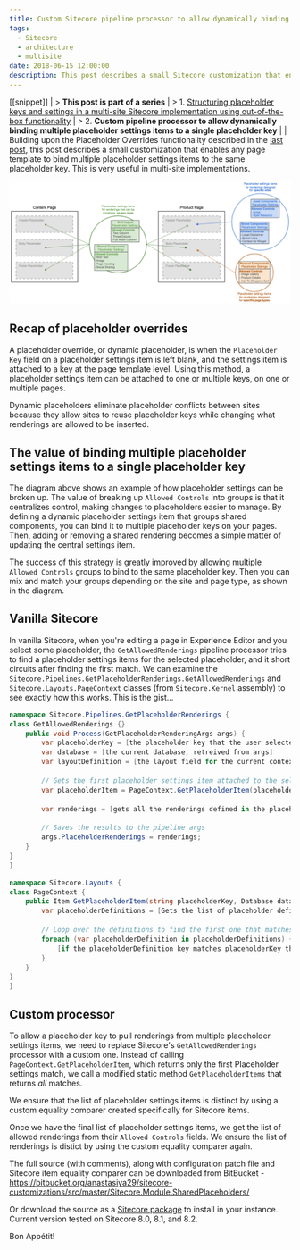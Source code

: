 ```yaml
---
title: Custom Sitecore pipeline processor to allow dynamically binding multiple placeholder settings items to a single placeholder key
tags:
  - Sitecore
  - architecture
  - multisite
date: 2018-06-15 12:00:00
description: This post describes a small Sitecore customization that enables any page template to bind multiple placeholder settings items to the same placeholder key.
---
```


[[snippet]]
| > **This post is part of a series**
| > 1. [Structuring placeholder keys and settings in a multi-site Sitecore implementation using out-of-the-box functionality](/Sitecore/multisite-placeholder-settings-strategy)
| > 2. **Custom pipeline processor to allow dynamically binding multiple placeholder settings items to a single placeholder key**
| 
| Building upon the Placeholder Overrides functionality described in the [last post](/Sitecore/multisite-placeholder-settings-strategy), this post describes a small customization that enables any page template to bind multiple placeholder settings items to the same placeholder key. This is very useful in multi-site implementations.

![](./placeholders_shared.png)

<!-- more -->

## Recap of placeholder overrides
A placeholder override, or dynamic placeholder, is when the `Placeholder Key` field on a placeholder settings item is left blank, and the settings item is attached to a key at the page template level. Using this method, a placeholder settings item can be attached to one or multiple keys, on one or multiple pages.

Dynamic placeholders eliminate placeholder conflicts between sites because they allow sites to reuse placeholder keys while changing what renderings are allowed to be inserted.

## The value of binding multiple placeholder settings items to a single placeholder key
The diagram above shows an example of how placeholder settings can be broken up. The value of breaking up `Allowed Controls` into groups is that it centralizes control, making changes to placeholders easier to manage. By defining a dynamic placeholder settings item that groups shared components, you can bind it to multiple placeholder keys on your pages. Then, adding or removing a shared rendering becomes a simple matter of updating the central settings item.

The success of this strategy is greatly improved by allowing multiple `Allowed Controls` groups to bind to the same placeholder key. Then you can mix and match your groups depending on the site and page type, as shown in the diagram.

## Vanilla Sitecore
In vanilla Sitecore, when you're editing a page in Experience Editor and you select some placeholder, the `GetAllowedRenderings` pipeline processor tries to find a placeholder settings items for the selected placeholder, and it short circuits after finding the first match. We can examine the `Sitecore.Pipelines.GetPlaceholderRenderings.GetAllowedRenderings` and `Sitecore.Layouts.PageContext` classes (from `Sitecore.Kernel` assembly) to see exactly how this works. This is the gist...

```csharp
namespace Sitecore.Pipelines.GetPlaceholderRenderings {
class GetAllowedRenderings {}
    public void Process(GetPlaceholderRenderingArgs args) {
        var placeholderKey = [the placeholder key that the user selected, retreived from args]
        var database = [the current database, retreived from args]
        var layoutDefinition = [the layout field for the current context item, retreived from args]

        // Gets the first placeholder settings item attached to the selected placeholder key
        var placeholderItem = PageContext.GetPlaceholderItem(placeholderKey, database, layoutDefinition)

        var renderings = [gets all the renderings defined in the placeholderItem's 'Allowed Controls' field]

        // Saves the results to the pipeline args
        args.PlaceholderRenderings = renderings;
    }
}
}
```
```csharp
namespace Sitecore.Layouts {
class PageContext {
    public Item GetPlaceholderItem(string placeholderKey, Database database, string layoutDefinition) {
        var placeholderDefinitions = [Gets the list of placeholder definitions specified in the layoutDefinition]

        // Loop over the definitions to find the first one that matches the user's placeholderKey
        foreach (var placeholderDefinition in placeholderDefinitions) {
            [if the placeholderDefinition key matches placeholderKey then return this definition]
        }
    }
}
}
```

## Custom processor
To allow a placeholder key to pull renderings from multiple placeholder settings items, we need to replace Sitecore's `GetAllowedRenderings` processor with a custom one. Instead of calling `PageContext.GetPlaceholderItem`, which returns only the first Placeholder settings match, we call a modified static method `GetPlaceholderItems` that returns *all* matches.

We ensure that the list of placeholder settings items is distinct by using a custom equality comparer created specifically for Sitecore items.

Once we have the final list of placeholder settings items, we get the list of allowed renderings from their `Allowed Controls` fields. We ensure the list of renderings is distict by using the custom equality comparer again.

The full source (with comments), along with configuration patch file and Sitecore item equality comparer can be downloaded from BitBucket - 
https://bitbucket.org/anastasiya29/sitecore-customizations/src/master/Sitecore.Module.SharedPlaceholders/

Or download the source as a [Sitecore package](https://bitbucket.org/anastasiya29/sitecore-customizations/raw/d850fc332f85e577e0fdb46bd0f153abc22bab12/Sitecore.Module.SharedPlaceholders/dist/Sitecore.Module.SharedPlaceholders-1.0.zip) to install in your instance. Current version tested on Sitecore 8.0, 8.1, and 8.2.

Bon Appétit!